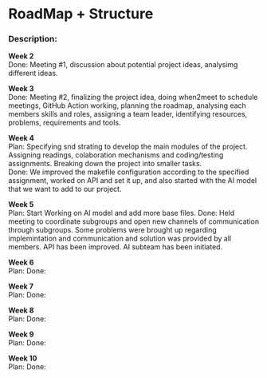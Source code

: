 # RoadMap + Structure

### Description:
**Week 2**  
Done: Meeting #1, discussion about potential project ideas, analysimg different ideas.

**Week 3**  
Done: Meeting #2, finalizing the project idea, doing when2meet to schedule meetings, GitHub Action working, planning the roadmap, analysing each members skills and roles, assigning a team leader, identifying resources, problems, requirements and tools.

**Week 4**  
Plan: Specifying snd strating to develop the main modules of the project. Assigning readings, colaboration mechanisms and coding/testing assignments. Breaking down the project into smaller tasks.  
Done: We improved the makefile configuration according to the specified assignment, worked on API and set it up, and also started with the AI model that we want to add to our project.

**Week 5**  
Plan: Start Working on AI model and add more base files.
Done: Held meeting to coordinate subgroups and open new channels of communication through subgroups. Some problems were brought up regarding implemintation and communication and solution was provided by all members. API has been improved. AI subteam has been initiated.

**Week 6**  
Plan:
Done: 

**Week 7**  
Plan:
Done: 

**Week 8**  
Plan:
Done: 

**Week 9**  
Plan:
Done: 

**Week 10**  
Plan:
Done: 



